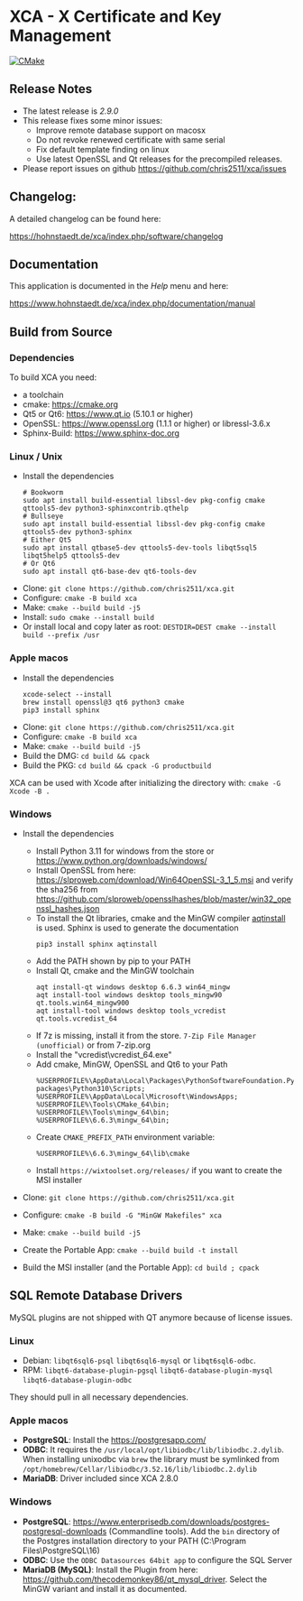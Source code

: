 # XCA - X Certificate and Key Management

[![CMake](https://github.com/chris2511/xca/actions/workflows/cmake.yaml/badge.svg)](https://github.com/chris2511/xca/actions/workflows/cmake.yaml)

## __Release Notes__

* The latest release is *2.9.0*
* This release fixes some minor issues:
  * Improve remote database support on macosx
  * Do not revoke renewed certificate with same serial
  * Fix default template finding on linux
  * Use latest OpenSSL and Qt releases for the precompiled releases.
* Please report issues on github <https://github.com/chris2511/xca/issues>

## __Changelog:__

A detailed changelog can be found here:

<https://hohnstaedt.de/xca/index.php/software/changelog>

## __Documentation__

This application is documented in the *Help* menu and here:

<https://www.hohnstaedt.de/xca/index.php/documentation/manual>

## __Build from Source__

### Dependencies

To build XCA you need:
 - a toolchain
 - cmake: https://cmake.org
 - Qt5 or Qt6: https://www.qt.io (5.10.1 or higher)
 - OpenSSL: https://www.openssl.org (1.1.1 or higher)
   or libressl-3.6.x
 - Sphinx-Build: https://www.sphinx-doc.org

### Linux / Unix

 - Install the dependencies
   ```
   # Bookworm
   sudo apt install build-essential libssl-dev pkg-config cmake qttools5-dev python3-sphinxcontrib.qthelp
   # Bullseye
   sudo apt install build-essential libssl-dev pkg-config cmake qttools5-dev python3-sphinx
   # Either Qt5
   sudo apt install qtbase5-dev qttools5-dev-tools libqt5sql5 libqt5help5 qttools5-dev
   # Or Qt6
   sudo apt install qt6-base-dev qt6-tools-dev
   ```
 - Clone: `git clone https://github.com/chris2511/xca.git`
 - Configure: `cmake -B build xca`
 - Make: `cmake --build build -j5`
 - Install: `sudo cmake --install build`
 - Or install local and copy later as root: `DESTDIR=DEST cmake --install build --prefix /usr`

### Apple macos

- Install the dependencies
  ```
  xcode-select --install
  brew install openssl@3 qt6 python3 cmake
  pip3 install sphinx
  ```
- Clone: `git clone https://github.com/chris2511/xca.git`
- Configure: `cmake -B build xca`
- Make: `cmake --build build -j5`
- Build the DMG: `cd build && cpack`
- Build the PKG: `cd build && cpack -G productbuild`

XCA can be used with Xcode after initializing the directory with:
`cmake -G Xcode -B .`

### Windows

- Install the dependencies
  - Install Python 3.11 for windows from the store or https://www.python.org/downloads/windows/
  - Install OpenSSL from here: https://slproweb.com/download/Win64OpenSSL-3_1_5.msi and verify the sha256 from https://github.com/slproweb/opensslhashes/blob/master/win32_openssl_hashes.json
  - To install the Qt libraries, cmake and the MinGW compiler [aqtinstall](https://github.com/miurahr/aqtinstall) is used.
    Sphinx is used to generate the documentation
    ```
    pip3 install sphinx aqtinstall
    ```
  - Add the PATH shown by pip to your PATH
  - Install Qt, cmake and the MinGW toolchain
    ```
    aqt install-qt windows desktop 6.6.3 win64_mingw
    aqt install-tool windows desktop tools_mingw90 qt.tools.win64_mingw900
    aqt install-tool windows desktop tools_vcredist qt.tools.vcredist_64
    ```
  - If 7z is missing, install it from the store. `7-Zip File Manager (unofficial)` or from 7-zip.org
  - Install the "vcredist\\vcredist_64.exe"
  - Add cmake, MinGW, OpenSSL and Qt6 to your Path
    ```
    %USERPROFILE%\AppData\Local\Packages\PythonSoftwareFoundation.Python.3.10_qbz5n2kfra8p0\LocalCache\local-packages\Python310\Scripts;
    %USERPROFILE%\AppData\Local\Microsoft\WindowsApps;
    %USERPROFILE%\Tools\CMake_64\bin;
    %USERPROFILE%\Tools\mingw_64\bin;
    %USERPROFILE%\6.6.3\mingw_64\bin;
    ```
  - Create `CMAKE_PREFIX_PATH` environment variable:
    ```
    %USERPROFILE%\6.6.3\mingw_64\lib\cmake
    ```
  - Install `https://wixtoolset.org/releases/` if you want to create the MSI installer

- Clone: `git clone https://github.com/chris2511/xca.git`
- Configure: `cmake -B build -G "MinGW Makefiles" xca`
- Make: `cmake --build build -j5`
- Create the Portable App: `cmake --build build -t install`
- Build the MSI installer (and the Portable App): `cd build ; cpack`

## __SQL Remote Database Drivers__

MySQL plugins are not shipped with QT anymore because of license issues.

### Linux

- Debian: `libqt6sql6-psql` `libqt6sql6-mysql` or `libqt6sql6-odbc`.
- RPM: `libqt6-database-plugin-pgsql` `libqt6-database-plugin-mysql` `libqt6-database-plugin-odbc`

They should pull in all necessary dependencies.

### Apple macos

- **PostgreSQL**: Install the https://postgresapp.com/
- **ODBC**: It requires the `/usr/local/opt/libiodbc/lib/libiodbc.2.dylib`.
    When installing unixodbc via `brew` the library must be symlinked from
    `/opt/homebrew/Cellar/libiodbc/3.52.16/lib/libiodbc.2.dylib`
- **MariaDB**: Driver included since XCA 2.8.0

### Windows

- **PostgreSQL**: https://www.enterprisedb.com/downloads/postgres-postgresql-downloads (Commandline tools).
  Add the `bin` directory of the Postgres installation directory to your PATH (C:\\Program Files\\PostgreSQL\\16)
- **ODBC**: Use the `ODBC Datasources 64bit app` to configure the SQL Server
- **MariaDB (MySQL)**: Install the Plugin from here: https://github.com/thecodemonkey86/qt_mysql_driver.
  Select the MinGW variant and install it as documented.
